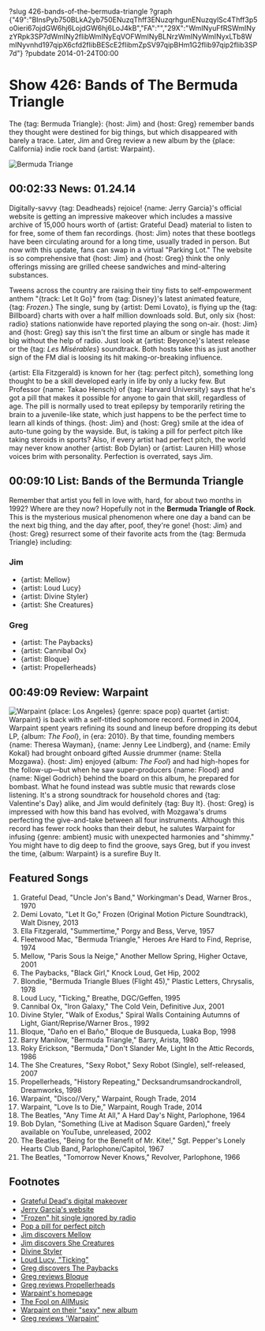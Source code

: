 ?slug 426-bands-of-the-bermuda-triangle
?graph {"49":"BInsPyb750BLkA2yb750ENuzqThff3ENuzqrhgunENuzqylSc4Thff3p5o0ieri67ojdGW6hj6LojdGW6hj6LoJ4kB","FA":"","29X":"WmINyuFfRSWmINyzYRpk3SP7dWmINy2fIibWmINyEqVOFWmINyBLNrzWmINyWmINyxLTb8WmINyvnhd197qipX6cfd2fIibBEScE2fIibmZpSV97qipBHm1G2fIib97qip2fIib3SP7d"}
?pubdate 2014-01-24T00:00

# Show 426: Bands of The Bermuda Triangle

The {tag: Bermuda Triangle}: {host: Jim} and {host: Greg} remember bands they thought were destined for big things, but which disappeared with barely a trace. Later, Jim and Greg review a new album by the {place: California} indie rock band {artist: Warpaint}.

![Bermuda Triange](//static.soundopinions.org/images/2014/bermudatriangle.jpg)

## 00:02:33 News: 01.24.14 
Digitally-savvy {tag: Deadheads} rejoice! {name: Jerry Garcia}'s official website is getting an impressive makeover which includes a massive archive of 15,000 hours worth of {artist: Grateful Dead} material to listen to for free, some of them fan recordings. {host: Jim} notes that these bootlegs have been circulating around for a long time, usually traded in person. But now with this update, fans can swap in a virtual "Parking Lot." The website is so comprehensive that {host: Jim} and {host: Greg} think the only offerings missing are grilled cheese sandwiches and mind-altering substances.

Tweens across the country are raising their tiny fists to self-empowerment anthem "{track: Let It Go}" from {tag: Disney}'s latest animated feature, {tag: *Frozen*.} The single, sung by {artist: Demi Lovato}, is flying up the {tag: Billboard} charts with over a half million downloads sold. But, only six {host: radio} stations nationwide have reported playing the song on-air. {host: Jim} and {host: Greg} say this isn't the first time an album or single has made it big without the help of radio. Just look at {artist: Beyonce}'s latest release or the {tag: *Les Misérables*} soundtrack. Both hosts take this as just another sign of the FM dial is loosing its hit making-or-breaking influence.

{artist: Ella Fitzgerald} is known for her {tag: perfect pitch}, something long thought to be a skill developed early in life by only a lucky few. But Professor {name: Takao Hensch} of {tag: Harvard University} says that he's got a pill that makes it possible for anyone to gain that skill, regardless of age. The pill is normally used to treat epilepsy by temporarily retiring the brain to a juvenile-like state, which just happens to be the perfect time to learn all kinds of things. {host: Jim} and {host: Greg} smile at the idea of auto-tune going by the wayside. But, is taking a pill for perfect pitch like taking steroids in sports? Also, if every artist had perfect pitch, the world may never know another {artist: Bob Dylan} or {artist: Lauren Hill} whose voices brim with personality. Perfection is overrated, says Jim. 

## 00:09:10 List: Bands of the Bermunda Triangle
Remember that artist you fell in love with, hard, for about two months in 1992? Where are they now? Hopefully not in the **Bermuda Triangle of Rock**. This is the mysterious musical phenomenon where one day a band can be the next big thing, and the day after, poof, they're gone! {host: Jim} and {host: Greg} resurrect some of their favorite acts from the {tag: Bermuda Triangle} including:

### Jim 
- {artist: Mellow}
- {artist: Loud Lucy}
- {artist: Divine Styler}
- {artist:  She Creatures}

### Greg
- {artist: The Paybacks}
- {artist: Cannibal Ox}
- {artist: Bloque}
- {artist: Propellerheads}

## 00:49:09 Review: Warpaint
![Warpaint](//static.soundopinions.org/assets/426/29X0.jpg "305664605/725462668")
{place: Los Angeles} {genre: space pop} quartet {artist: Warpaint} is back with a self-titled sophomore record. Formed in 2004, Warpaint spent years refining its sound and lineup before dropping its debut LP, {album: *The Fool*}, in {era: 2010}. By that time, founding members {name: Theresa Wayman}, {name: Jenny Lee Lindberg}, and {name: Emily Kokal} had brought onboard gifted Aussie drummer {name: Stella Mozgawa}. {host: Jim} enjoyed {album: *The Fool*} and had high-hopes for the follow-up—but when he saw super-producers {name: Flood} and {name: Nigel Godrich} behind the board on this album, he prepared for bombast. What he found instead was subtle music that rewards close listening. It's a strong soundtrack for household chores and {tag: Valentine's Day} alike, and Jim would definitely {tag: Buy It}. {host: Greg} is impressed with how this band has evolved, with Mozgawa's drums perfecting the give-and-take between all four instruments. Although this record has fewer rock hooks than their debut, he salutes Warpaint for infusing {genre: ambient} music with unexpected harmonies and "shimmy." You might have to dig deep to find the groove, says Greg, but if you invest the time, {album: Warpaint} is a surefire Buy It.

## Featured Songs
1. Grateful Dead, "Uncle Jon's Band," Workingman's Dead, Warner Bros., 1970
1. Demi Lovato, "Let It Go," Frozen (Original Motion Picture Soundtrack), Walt Disney, 2013
1. Ella Fitzgerald, "Summertime," Porgy and Bess, Verve, 1957
1. Fleetwood Mac, "Bermuda Triangle," Heroes Are Hard to Find, Reprise, 1974
1. Mellow, "Paris Sous la Neige," Another Mellow Spring, Higher Octave, 2001
1. The Paybacks, "Black Girl," Knock Loud, Get Hip, 2002
1. Blondie, "Bermuda Triangle Blues (Flight 45)," Plastic Letters, Chrysalis, 1978
1. Loud Lucy, "Ticking," Breathe, DGC/Geffen, 1995
1. Cannibal Ox, "Iron Galaxy," The Cold Vein, Definitive Jux, 2001
1. Divine Styler, "Walk of Exodus," Spiral Walls Containing Autumns of Light, Giant/Reprise/Warner Bros., 1992
1. Bloque, "Daño en el Baño," Bloque de Busqueda, Luaka Bop, 1998
1. Barry Manilow, "Bermuda Triangle," Barry, Arista, 1980
1. Roky Erickson, "Bermuda," Don't Slander Me, Light In the Attic Records, 1986
1. The She Creatures, "Sexy Robot," Sexy Robot (Single), self-released, 2007
1. Propellerheads, "History Repeating," Decksandrumsandrockandroll, Dreamworks, 1998
1. Warpaint, "Disco//Very," Warpaint, Rough Trade, 2014
1. Warpaint, "Love Is to Die," Warpaint, Rough Trade, 2014
1. The Beatles, "Any Time At All," A Hard Day's Night, Parlophone, 1964
1. Bob Dylan, "Something (Live at Madison Square Garden)," freely available on YouTube, unreleased, 2002
1. The Beatles, "Being for the Benefit of Mr. Kite!," Sgt. Pepper's Lonely Hearts Club Band, Parlophone/Capitol, 1967
1. The Beatles, "Tomorrow Never Knows," Revolver, Parlophone, 1966

## Footnotes
- [Grateful Dead's digital makeover](http://www.rollingstone.com/music/news/jerry-garcia-gets-a-digital-makeover-20140117)
- [Jerry Garcia's website](http://jerrygarcia.com/)
- ["Frozen" hit single ignored by radio](http://www.billboard.com/biz/articles/news/radio/5876982/frozen-the-no-1-album-thats-been-ignored-by-radio)
- [Pop a pill for perfect pitch](http://www.npr.org/2014/01/04/259552442/want-perfect-pitch-you-could-pop-a-pill-for-that)
- [Jim discovers Mellow](http://www.jimdero.com/News2001/NewsSXSW2mar19.htm)
- [Jim discovers She Creatures](http://www.jimdero.com/News%202009/SXSWFemme.htm)
- [Divine Styler](http://www.allmusic.com/artist/divine-styler-mn0000178513)
- [Loud Lucy, "Ticking"](http://www.youtube.com/watch?v=iTGtcLZkU9c)
- [Greg discovers The Paybacks](http://articles.chicagotribune.com/2007-03-09/entertainment/0703080409_1_band-southwest-music-self-releasing)
- [Greg reviews Bloque](http://articles.chicagotribune.com/1998-10-11/news/9810110275_1_bloque-rock-en-espanol-bands-luaka-bop)
- [Greg reviews Propellerheads](http://articles.chicagotribune.com/1998-04-26/news/9804260375_1_la-soul-jungle-brothers-shirley-bassey)
- [Warpaint's homepage](http://warpaintwarpaint.com/)
- [The Fool on AllMusic](http://www.allmusic.com/album/the-fool-mw0002048627)
- [Warpaint on their "sexy" new album](http://www.theguardian.com/music/2014/jan/11/warpaint-sexy-new-album)
- [Greg reviews 'Warpaint'](http://www.chicagotribune.com/entertainment/music/turnitup/chi-warpaint-review-kot-20140121,0,5729270.column)
